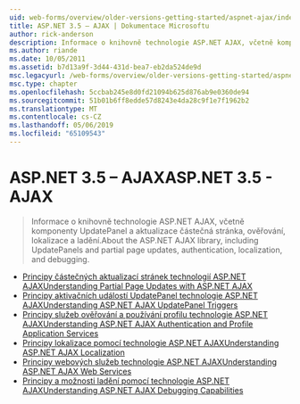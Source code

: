 ```yaml
---
uid: web-forms/overview/older-versions-getting-started/aspnet-ajax/index
title: ASP.NET 3.5 – AJAX | Dokumentace Microsoftu
author: rick-anderson
description: Informace o knihovně technologie ASP.NET AJAX, včetně komponenty UpdatePanel a aktualizace částečná stránka, ověřování, lokalizace a ladění.
ms.author: riande
ms.date: 10/05/2011
ms.assetid: b7d13a9f-3d44-431d-bea7-eb2da524de9d
msc.legacyurl: /web-forms/overview/older-versions-getting-started/aspnet-ajax
msc.type: chapter
ms.openlocfilehash: 5ccbab245e8d0fd21094b625d876ab9e0360de94
ms.sourcegitcommit: 51b01b6ff8edde57d8243e4da28c9f1e7f1962b2
ms.translationtype: MT
ms.contentlocale: cs-CZ
ms.lasthandoff: 05/06/2019
ms.locfileid: "65109543"
---
```

# <a name="aspnet-35---ajax"></a><span data-ttu-id="89a81-103">ASP.NET 3.5 – AJAX</span><span class="sxs-lookup"><span data-stu-id="89a81-103">ASP.NET 3.5 - AJAX</span></span>

> <span data-ttu-id="89a81-104">Informace o knihovně technologie ASP.NET AJAX, včetně komponenty UpdatePanel a aktualizace částečná stránka, ověřování, lokalizace a ladění.</span><span class="sxs-lookup"><span data-stu-id="89a81-104">About the ASP.NET AJAX library, including UpdatePanels and partial page updates, authentication, localization, and debugging.</span></span>

- [<span data-ttu-id="89a81-105">Principy částečných aktualizací stránek technologií ASP.NET AJAX</span><span class="sxs-lookup"><span data-stu-id="89a81-105">Understanding Partial Page Updates with ASP.NET AJAX</span></span>](understanding-partial-page-updates-with-asp-net-ajax.md)
- [<span data-ttu-id="89a81-106">Principy aktivačních událostí UpdatePanel technologie ASP.NET AJAX</span><span class="sxs-lookup"><span data-stu-id="89a81-106">Understanding ASP.NET AJAX UpdatePanel Triggers</span></span>](understanding-asp-net-ajax-updatepanel-triggers.md)
- [<span data-ttu-id="89a81-107">Principy služeb ověřování a používání profilu technologie ASP.NET AJAX</span><span class="sxs-lookup"><span data-stu-id="89a81-107">Understanding ASP.NET AJAX Authentication and Profile Application Services</span></span>](understanding-asp-net-ajax-authentication-and-profile-application-services.md)
- [<span data-ttu-id="89a81-108">Principy lokalizace pomocí technologie ASP.NET AJAX</span><span class="sxs-lookup"><span data-stu-id="89a81-108">Understanding ASP.NET AJAX Localization</span></span>](understanding-asp-net-ajax-localization.md)
- [<span data-ttu-id="89a81-109">Principy webových služeb technologie ASP.NET AJAX</span><span class="sxs-lookup"><span data-stu-id="89a81-109">Understanding ASP.NET AJAX Web Services</span></span>](understanding-asp-net-ajax-web-services.md)
- [<span data-ttu-id="89a81-110">Principy a možnosti ladění pomocí technologie ASP.NET AJAX</span><span class="sxs-lookup"><span data-stu-id="89a81-110">Understanding ASP.NET AJAX Debugging Capabilities</span></span>](understanding-asp-net-ajax-debugging-capabilities.md)
